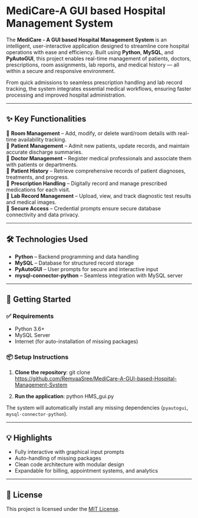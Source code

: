 # MediCare-A GUI based Hospital Management System

The **MediCare - A GUI based Hospital Management System** is an intelligent, user-interactive application designed to streamline core hospital operations with ease and efficiency. Built using **Python**, **MySQL**, and **PyAutoGUI**, this project enables real-time management of patients, doctors, prescriptions, room assignments, lab reports, and medical history — all within a secure and responsive environment.

From quick admissions to seamless prescription handling and lab record tracking, the system integrates essential medical workflows, ensuring faster processing and improved hospital administration.

---

## ✨ Key Functionalities

🔹 **Room Management** – Add, modify, or delete ward/room details with real-time availability tracking.  
🔹 **Patient Management** – Admit new patients, update records, and maintain accurate discharge summaries.  
🔹 **Doctor Management** – Register medical professionals and associate them with patients or departments.  
🔹 **Patient History** – Retrieve comprehensive records of patient diagnoses, treatments, and progress.  
🔹 **Prescription Handling** – Digitally record and manage prescribed medications for each visit.  
🔹 **Lab Record Management** – Upload, view, and track diagnostic test results and medical images.  
🔹 **Secure Access** – Credential prompts ensure secure database connectivity and data privacy.

---

## 🛠️ Technologies Used

- **Python** – Backend programming and data handling  
- **MySQL** – Database for structured record storage  
- **PyAutoGUI** – User prompts for secure and interactive input  
- **mysql-connector-python** – Seamless integration with MySQL server  

---

## 🚀 Getting Started

### ✅ Requirements

- Python 3.6+
- MySQL Server
- Internet (for auto-installation of missing packages)

### 📦 Setup Instructions

1. **Clone the repository**:
git clone https://github.com/RemyaaSree/MediCare-A-GUI-based-Hospital-Management-System


2. **Run the application**:
python HMS_gui.py

The system will automatically install any missing dependencies (`pyautogui`, `mysql-connector-python`).

---

## 💡 Highlights

* Fully interactive with graphical input prompts
* Auto-handling of missing packages
* Clean code architecture with modular design
* Expandable for billing, appointment systems, and analytics

---

## 📃 License

This project is licensed under the [MIT License](LICENSE).

